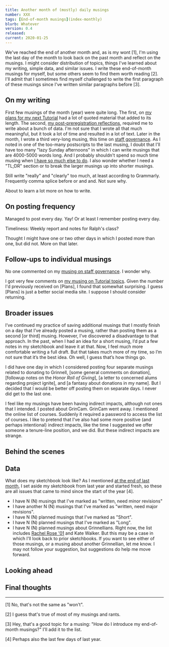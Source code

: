 ```yaml
---
title: Another month of (mostly) daily musings
number: XXX
tags: [End-of-month musings](index-monthly)
blurb: Whatever
version: 0.4
released:
current: 2020-01-25
---
```

We've reached the end of another month and, as is my wont [1], I'm
using the last day of the month to look back on the past month and
reflect on the musings.  I might consider distribution of topics,
things I've learned about my writing, simple data, and similar
issues.  I write these end-of-month musings for myself, but some
others seem to find them worth reading [2].  I'll admit that I
sometimes find myself challenged to write the first paragraph of
these musings since I've written similar paragraphs before [3].

On my writing
-------------

First few musings of the month (year) were quite long.  The first,
on [my plans for my next Tutorial](next-tutorial-2020-01-01) had a
lot of quoted material that added to its length.  The second, [my
post-preregistration reflections](post-prereg-2020S), required me
to write about a bunch of data.  I'm not sure that I wrote all that
much meaningful, but it took a lot of time and resulted in a lot
of text.  Later in the month, I wrote a third very-long musing,
this time on [staff governance](governance-tenure-2020-01-19).  As
I noted in one of the too-many postscripts to the last musing,
I doubt that I'll have too many "lazy Sunday afternoons" in which
I can write musings that are 4000-5000 words long.  And I probably
shouldn't spend so much time musing when [I have so much else to
do](semester-onslaught-2020-01-14).  I also wonder whether I need
a "TL;DR" section or to break the larger musings up into shorter
musings.

Still write "really" and "clearly" too much, at least according to
Grammarly.  Frequently comma splice before or and and.  Not sure
why.

About to learn a lot more on how to write.

On posting frequency
--------------------

Managed to post every day.  Yay!  Or at least I remember posting every
day.

Timeliness: Weekly report and notes for Ralph's class?

Thought I might have one or two other days in which I posted more than
one, but did not.  More on that later.

Follow-ups to individual musings
--------------------------------

No one commented on my [musing on staff
governance](governance-tenure-2020-01-19).  I wonder why.

I got very few comments on [my musing on Tutorial
topics](next-tutorial-2020-01-01).  Given the number I'd previously
received on [Plans], I found that somewhat surprising.  I guess
[Plans] is just a better social media site. I suppose I should
consider returning.

Broader issues
--------------

I’ve continued my practice of saving additional musings that I
mostly finish on a day that I’ve already posted a musing, rather
than posting them as a second [or third] musing.  However, I’ve
discovered a disadvantage to that approach. In the past, when I had
an idea for a short musing, I’d put a few notes in my sketchbook
and leave it at that.  Now, I feel much more comfortable writing a
full draft.  But that takes much more of my time, so I’m not sure
that it’s the best idea. Oh well, I guess that’s how things go.

I did have one day in which I considered posting four separate
musings related to donating to Grinnell, [some general comments on
donation], [followup notes on the _Honor Roll of Giving_], [a letter
to concerned alums regarding project ignite], and [a fantasy about
donations in my name].  But I decided that I would be better off
posting them on separate days.  I never did get to the last one.

I feel like my musings have been having indirect impacts, although
not ones that I intended.  I posted about GrinCam.  GrinCam went
away.  I mentioned the online list of courses.  Suddenly it required
a password  to access the list of courses.  I like to pretend that
I've also had some more positive (and perhaps intentional) indirect
impacts, like the time I suggested we offer someone a tenure-line
position, and we did.  But these indirect impacts are strange.

Behind the scenes
-----------------

Data
----

What does my sketchbook look like?  As I mentioned [at the end of
last month](another-month-2019-12), I set aside my sketchbook from
last year and started fresh, so these are all issues that came to
mind since the start of the year [4].

* I have N (N) musings that I've marked as "written, need minor revisions"
* I have another N (N) musings that I've marked as "written, need major
  revisions".
* I have N (N) planned musings that I've marked as "Short".
* I have N (N) planned musings that I've marked as "Long".
* I have N (N) planned musings about Grinnellians.  Right now, the list
  includes [Rachel Rose '01](cool-friends-2020-01-26) and Kate Walker.
  But this may be a case
  in which I'll look back to prior sketchbooks.  If you want to see
  either of those musings, or a musing about another Grinnellian, let
  me know. I may not follow your suggestion, but suggestions do help
  me move forward.

Looking ahead
-------------

Final thoughts
--------------

---

[1] No, that's not the same as "won't".

[2] I guess that's true of most of my musings and rants.

[3] Hey, that's a good topic for a musing: "How do I introduce my end-of-month
musings?"  I'll add it to the list.

[4] Perhaps also the last few days of last year.
